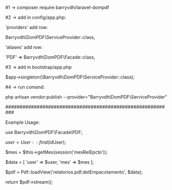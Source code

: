 #1 -> composer require barryvdh/laravel-dompdf

#2 -> add in config/app.php:

  'providers' add row:
  
  Barryvdh\DomPDF\ServiceProvider::class,

  'aliases' add row:
  
  'PDF' => Barryvdh\DomPDF\Facade::class,

#3 -> add in bootstrap/app.php

$app->singleton(\Barryvdh\DomPDF\ServiceProvider::class);

#4 -> run comand:

php artisan vendor:publish --provider="Barryvdh\DomPDF\ServiceProvider"



###########################################################

Example Usage:

use Barryvdh\DomPDF\Facade\PDF;

$user = User::find($idUser);

$mes = $this->getMes(session('mesRelEpcto'));

$data = [
    'user' => $user,
    'mes' => $mes
];

$pdf = Pdf::loadView('relatorios.pdf.detEmpacotamento', $data);

return $pdf->stream();
